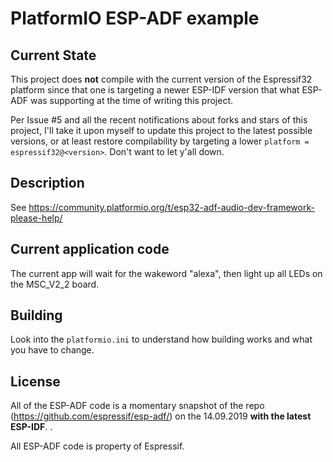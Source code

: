 # PlatformIO ESP-ADF example

## Current State

This project does **not** compile with the current version of the Espressif32 platform since that one is targeting a newer ESP-IDF version that what ESP-ADF was supporting at the time of writing this project. 

Per Issue #5 and all the recent notifications about forks and stars of this project, I'll take it upon myself to update this project to the latest possible versions, or at least restore compilability by targeting a lower `platform = espressif32@<version>`. Don't want to let y'all down.

## Description

See https://community.platformio.org/t/esp32-adf-audio-dev-framework-please-help/

## Current application code

The current app will wait for the wakeword "alexa", then light up all LEDs on the MSC_V2_2 board. 

## Building

Look into the `platformio.ini` to understand how building works and what you have to change.

## License 

All of the ESP-ADF code is a momentary snapshot of the repo (https://github.com/espressif/esp-adf/) on the 14.09.2019 **with
the latest ESP-IDF**.
.
 

All ESP-ADF code is property of Espressif.
